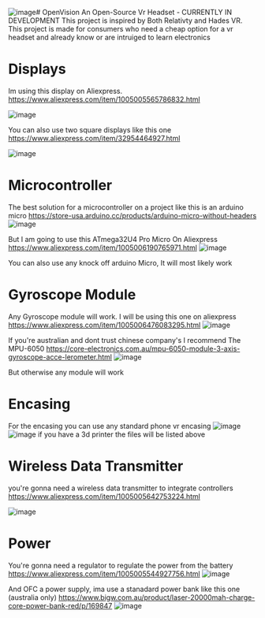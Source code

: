 ![image](https://github.com/CSParnell78/OpenVision/assets/87897399/c46b368b-2071-4e43-8468-05d0c34d8af5)# OpenVision
An Open-Source Vr Headset - CURRENTLY IN DEVELOPMENT
This project is inspired by Both Relativty and Hades VR.
This project is made for consumers who need a cheap option for a vr headset and already know or are intruiged to learn electronics

# Displays
Im using this display on Aliexpress.
https://www.aliexpress.com/item/1005005565786832.html

![image](https://github.com/CSParnell78/OpenVision/assets/87897399/b44767a6-5b99-4a41-8eed-9017db0348ce)

You can also use two square displays like this one
https://www.aliexpress.com/item/32954464927.html

![image](https://github.com/CSParnell78/OpenVision/assets/87897399/b5abbdbc-9b48-4ac4-99f3-a9a0a12fbb1a)

# Microcontroller
The best solution for a microcontroller on a project like this is an arduino micro
https://store-usa.arduino.cc/products/arduino-micro-without-headers
![image](https://github.com/CSParnell78/OpenVision/assets/87897399/00e78e1a-ce4c-47fb-a1c5-22ef4908b76c)

But I am going to use this ATmega32U4 Pro Micro On Aliexpress
https://www.aliexpress.com/item/1005006190765971.html
![image](https://github.com/CSParnell78/OpenVision/assets/87897399/411eeadf-08b7-40d7-818f-7cdc696c067d)

You can also use any knock off arduino Micro, It will most likely work

# Gyroscope Module
Any Gyroscope module will work. I will be using this one on aliexpress
https://www.aliexpress.com/item/1005006476083295.html
![image](https://github.com/CSParnell78/OpenVision/assets/87897399/5e5863ca-6fbe-4bca-936a-ca67176f4a7d)

If you're australian and dont trust chinese company's I recommend The MPU-6050
https://core-electronics.com.au/mpu-6050-module-3-axis-gyroscope-acce-lerometer.html
![image](https://github.com/CSParnell78/OpenVision/assets/87897399/d60282aa-8d2d-4277-a88b-eefa3b1573bf)

But otherwise any module will work

# Encasing
For the encasing you can use any standard phone vr encasing
![image](https://github.com/CSParnell78/OpenVision/assets/87897399/2b92cdd1-a121-4098-b74e-fb95996d5b9f)
![image](https://github.com/CSParnell78/OpenVision/assets/87897399/feb58b26-56ed-4175-a360-8c97d5f8b971)
if you have a 3d printer the files will be listed above

# Wireless Data Transmitter
you're gonna need a wireless data transmitter to integrate controllers
https://www.aliexpress.com/item/1005005642753224.html

![image](https://github.com/CSParnell78/OpenVision/assets/87897399/e9b465e2-f54a-4b32-9819-2a7bb257f8f1)

# Power
You're gonna need a regulator to regulate the power from the battery
https://www.aliexpress.com/item/1005005544927756.html
![image](https://github.com/CSParnell78/OpenVision/assets/87897399/7d079360-512c-40c5-ace5-1b46fe22789a)


And OFC a power supply, ima use a stanadard power bank like this one (australia only)
https://www.bigw.com.au/product/laser-20000mah-charge-core-power-bank-red/p/169847
![image](https://github.com/CSParnell78/OpenVision/assets/87897399/ca8312f0-11f0-43f5-8dbe-87c554e45f1c)

